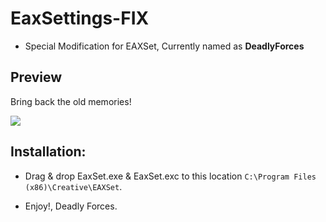 # EaxSettings-FIX
- Special Modification for EAXSet, Currently named as **DeadlyForces**

## Preview

Bring back the old memories!

![](https://cdn.discordapp.com/attachments/852857028053565470/982186359072620604/unknown.png)

## Installation:
- Drag & drop EaxSet.exe & EaxSet.exc to this location `C:\Program Files (x86)\Creative\EAXSet`.

- Enjoy!, Deadly Forces.
